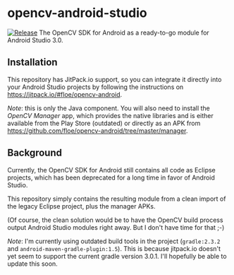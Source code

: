 # opencv-android-studio

[![Release](https://jitpack.io/v/floe/opencv-android.svg)](https://jitpack.io/#floe/opencv-android)
The OpenCV SDK for Android as a ready-to-go module for Android Studio 3.0.

## Installation
This repository has JitPack.io support, so you can integrate it directly into your Android Studio projects by following the instructions on https://jitpack.io/#floe/opencv-android.

_Note_: this is only the Java component. You will also need to install the *OpenCV Manager* app, which provides the native libraries and is either available from the Play Store (outdated) or directly as an APK from https://github.com/floe/opencv-android/tree/master/manager.

## Background

Currently, the OpenCV SDK for Android still contains all code as Eclipse projects,
which has been deprecated for a long time in favor of Android Studio.

This repository simply contains the resulting module from a clean import of the legacy Eclipse project, plus the manager APKs.

(Of course, the clean solution would be to have the OpenCV build process output Android Studio modules right away. 
But I don't have time for that ;-)

_Note_: I'm currently using outdated build tools in the project (`gradle:2.3.2` and `android-maven-gradle-plugin:1.5`). This is because jitpack.io doesn't yet seem to support the current gradle version 3.0.1. I'll hopefully be able to update this soon.
